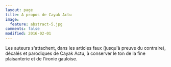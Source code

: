 ```yaml
---
layout: page
title: A propos de Cayak Actu
image:
  feature: abstract-5.jpg
comments: false
modified: 2016-02-01
---
```


Les auteurs s'attachent, dans les articles faux (jusqu'à preuve du contraire), décalés et parodiques de Cayak Actu, à conserver le ton de la fine plaisanterie et de l'ironie gauloise.
